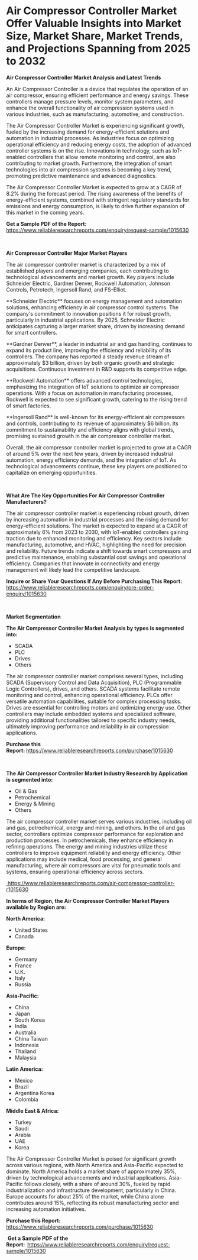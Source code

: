 <p><h1>Air Compressor Controller Market Offer Valuable Insights into Market Size, Market Share, Market Trends, and Projections Spanning from 2025 to 2032</h1></p><p><strong>Air Compressor Controller Market Analysis and Latest Trends</strong></p>
<p><p>An Air Compressor Controller is a device that regulates the operation of an air compressor, ensuring efficient performance and energy savings. These controllers manage pressure levels, monitor system parameters, and enhance the overall functionality of air compression systems used in various industries, such as manufacturing, automotive, and construction.</p><p>The Air Compressor Controller Market is experiencing significant growth, fueled by the increasing demand for energy-efficient solutions and automation in industrial processes. As industries focus on optimizing operational efficiency and reducing energy costs, the adoption of advanced controller systems is on the rise. Innovations in technology, such as IoT-enabled controllers that allow remote monitoring and control, are also contributing to market growth. Furthermore, the integration of smart technologies into air compression systems is becoming a key trend, promoting predictive maintenance and advanced diagnostics.</p><p>The Air Compressor Controller Market is expected to grow at a CAGR of 8.2% during the forecast period. The rising awareness of the benefits of energy-efficient systems, combined with stringent regulatory standards for emissions and energy consumption, is likely to drive further expansion of this market in the coming years.</p></p>
<p><strong>Get a Sample PDF of the Report:&nbsp;</strong> <a href="https://www.reliableresearchreports.com/enquiry/request-sample/1015630?utm_campaign=3514&utm_medium=2&utm_source=Github&utm_content=ia&utm_term=16042025&utm_id=air-compressor-controller">https://www.reliableresearchreports.com/enquiry/request-sample/1015630</a></p>
<p>&nbsp;</p>
<p><strong>Air Compressor Controller Major Market Players</strong></p>
<p><p>The air compressor controller market is characterized by a mix of established players and emerging companies, each contributing to technological advancements and market growth. Key players include Schneider Electric, Gardner Denver, Rockwell Automation, Johnson Controls, Petrotech, Ingersoll Rand, and FS-Elliot.</p><p>**Schneider Electric** focuses on energy management and automation solutions, enhancing efficiency in air compressor control systems. The company's commitment to innovation positions it for robust growth, particularly in industrial applications. By 2025, Schneider Electric anticipates capturing a larger market share, driven by increasing demand for smart controllers.</p><p>**Gardner Denver**, a leader in industrial air and gas handling, continues to expand its product line, improving the efficiency and reliability of its controllers. The company has reported a steady revenue stream of approximately $3 billion, driven by both organic growth and strategic acquisitions. Continuous investment in R&D supports its competitive edge.</p><p>**Rockwell Automation** offers advanced control technologies, emphasizing the integration of IoT solutions to optimize air compressor operations. With a focus on automation in manufacturing processes, Rockwell is expected to see significant growth, catering to the rising trend of smart factories.</p><p>**Ingersoll Rand** is well-known for its energy-efficient air compressors and controls, contributing to its revenue of approximately $6 billion. Its commitment to sustainability and efficiency aligns with global trends, promising sustained growth in the air compressor controller market.</p><p>Overall, the air compressor controller market is projected to grow at a CAGR of around 5% over the next few years, driven by increased industrial automation, energy efficiency demands, and the integration of IoT. As technological advancements continue, these key players are positioned to capitalize on emerging opportunities.</p></p>
<p>&nbsp;</p>
<p><strong>What Are The Key Opportunities For Air Compressor Controller Manufacturers?</strong></p>
<p><p>The air compressor controller market is experiencing robust growth, driven by increasing automation in industrial processes and the rising demand for energy-efficient solutions. The market is expected to expand at a CAGR of approximately 6% from 2023 to 2030, with IoT-enabled controllers gaining traction due to enhanced monitoring and efficiency. Key sectors include manufacturing, automotive, and HVAC, highlighting the need for precision and reliability. Future trends indicate a shift towards smart compressors and predictive maintenance, enabling substantial cost savings and operational efficiency. Companies that innovate in connectivity and energy management will likely lead the competitive landscape.</p></p>
<p><strong>Inquire or Share Your Questions If Any Before Purchasing This Report:</strong> <a href="https://www.reliableresearchreports.com/enquiry/pre-order-enquiry/1015630?utm_campaign=3514&utm_medium=2&utm_source=Github&utm_content=ia&utm_term=16042025&utm_id=air-compressor-controller">https://www.reliableresearchreports.com/enquiry/pre-order-enquiry/1015630</a></p>
<p>&nbsp;</p>
<p><strong>Market Segmentation</strong></p>
<p><strong>The Air Compressor Controller Market Analysis by types is segmented into:</strong></p>
<p><ul><li>SCADA</li><li>PLC</li><li>Drives</li><li>Others</li></ul></p>
<p><p>The air compressor controller market comprises several types, including SCADA (Supervisory Control and Data Acquisition), PLC (Programmable Logic Controllers), drives, and others. SCADA systems facilitate remote monitoring and control, enhancing operational efficiency. PLCs offer versatile automation capabilities, suitable for complex processing tasks. Drives are essential for controlling motors and optimizing energy use. Other controllers may include embedded systems and specialized software, providing additional functionalities tailored to specific industry needs, ultimately improving performance and reliability in air compression applications.</p></p>
<p><strong>Purchase this Report:&nbsp;</strong><a href="https://www.reliableresearchreports.com/purchase/1015630?utm_campaign=3514&utm_medium=2&utm_source=Github&utm_content=ia&utm_term=16042025&utm_id=air-compressor-controller">https://www.reliableresearchreports.com/purchase/1015630</a></p>
<p>&nbsp;</p>
<p><strong>The Air Compressor Controller Market Industry Research by Application is segmented into:</strong></p>
<p><ul><li>Oil & Gas</li><li>Petrochemical</li><li>Energy & Mining</li><li>Others</li></ul></p>
<p><p>The air compressor controller market serves various industries, including oil and gas, petrochemical, energy and mining, and others. In the oil and gas sector, controllers optimize compressor performance for exploration and production processes. In petrochemicals, they enhance efficiency in refining operations. The energy and mining industries utilize these controllers to improve equipment reliability and energy efficiency. Other applications may include medical, food processing, and general manufacturing, where air compressors are vital for pneumatic tools and systems, ensuring operational efficiency across sectors.</p></p>
<p><a href="https://www.reliableresearchreports.com/air-compressor-controller-r1015630?utm_campaign=3514&utm_medium=2&utm_source=Github&utm_content=ia&utm_term=16042025&utm_id=air-compressor-controller">&nbsp;https://www.reliableresearchreports.com/air-compressor-controller-r1015630</a></p>
<p><strong>In terms of Region, the Air Compressor Controller Market Players available by Region are:</strong></p>
<p>
    <p> <strong> North America: </strong>
        <ul>
            <li>United States</li>
            <li>Canada</li>
        </ul>
        </p> 
    <p> <strong> Europe: </strong>
        <ul>
            <li>Germany</li>
            <li>France</li>
            <li>U.K.</li>
            <li>Italy</li>
            <li>Russia</li>
        </ul>
        </p> 
    <p> <strong> Asia-Pacific: </strong>
        <ul>
            <li>China</li>
            <li>Japan</li>
            <li>South Korea</li>
            <li>India</li>
            <li>Australia</li>
            <li>China Taiwan</li>
            <li>Indonesia</li>
            <li>Thailand</li>
            <li>Malaysia</li>
        </ul>
        </p> 
    <p> <strong> Latin America: </strong>
        <ul>
            <li>Mexico</li>
            <li>Brazil</li>
            <li>Argentina Korea</li>
            <li>Colombia</li>
        </ul>
        </p> 
    <p> <strong> Middle East & Africa: </strong>
        <ul>
            <li>Turkey</li>
            <li>Saudi</li>
            <li>Arabia</li>
            <li>UAE</li>
            <li>Korea</li>
        </ul>
    </p>
    </p>
<p><p>The Air Compressor Controller Market is poised for significant growth across various regions, with North America and Asia-Pacific expected to dominate. North America holds a market share of approximately 35%, driven by technological advancements and industrial applications. Asia-Pacific follows closely, with a share of around 30%, fueled by rapid industrialization and infrastructure development, particularly in China. Europe accounts for about 25% of the market, while China alone contributes around 15%, reflecting its robust manufacturing sector and increasing automation initiatives.</p></p>
<p><strong>Purchase this Report: </strong><a href="https://www.reliableresearchreports.com/purchase/1015630?utm_campaign=3514&utm_medium=2&utm_source=Github&utm_content=ia&utm_term=16042025&utm_id=air-compressor-controller">https://www.reliableresearchreports.com/purchase/1015630</a></p>
<p>&nbsp;<strong>Get a Sample PDF of the Report:&nbsp;&nbsp;</strong><a href="https://www.reliableresearchreports.com/enquiry/request-sample/1015630?utm_campaign=3514&utm_medium=2&utm_source=Github&utm_content=ia&utm_term=16042025&utm_id=air-compressor-controller">https://www.reliableresearchreports.com/enquiry/request-sample/1015630</a></p>
<p><strong></strong></p>
<p><p></p><p></p><p></p></p>